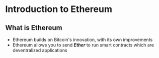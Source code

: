 # Introduction to Ethereum

## What is Ethereum
- Ethereum builds on Bitcoin's innovation, with its own improvements  
- Ethereum allows you to send ___Ether___ to run smart contracts which are deventralized applications

